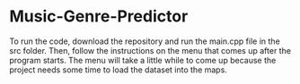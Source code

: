 # Music-Genre-Predictor
To run the code, download the repository and run the main.cpp file in the src folder. Then, follow the instructions on the menu that comes up after the program starts. The menu will take a little while to come up because the project needs some time to load the dataset into the maps.
